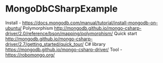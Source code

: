 # MongoDbCSharpExample
Install - https://docs.mongodb.com/manual/tutorial/install-mongodb-on-ubuntu/
Polymorphism http://mongodb.github.io/mongo-csharp-driver/2.0/reference/bson/mapping/polymorphism/
Quick start http://mongodb.github.io/mongo-csharp-driver/2.7/getting_started/quick_tour/
C# library https://mongodb.github.io/mongo-csharp-driver/
Tool - https://robomongo.org/
